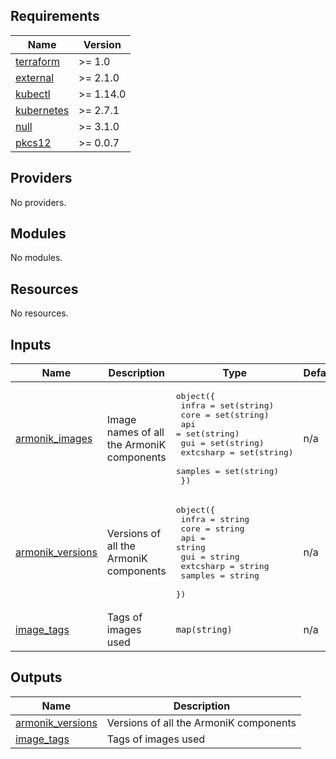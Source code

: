 <!-- BEGIN_TF_DOCS -->
## Requirements

| Name | Version |
|------|---------|
| <a name="requirement_terraform"></a> [terraform](#requirement\_terraform) | >= 1.0 |
| <a name="requirement_external"></a> [external](#requirement\_external) | >= 2.1.0 |
| <a name="requirement_kubectl"></a> [kubectl](#requirement\_kubectl) | >= 1.14.0 |
| <a name="requirement_kubernetes"></a> [kubernetes](#requirement\_kubernetes) | >= 2.7.1 |
| <a name="requirement_null"></a> [null](#requirement\_null) | >= 3.1.0 |
| <a name="requirement_pkcs12"></a> [pkcs12](#requirement\_pkcs12) | >= 0.0.7 |

## Providers

No providers.

## Modules

No modules.

## Resources

No resources.

## Inputs

| Name | Description | Type | Default | Required |
|------|-------------|------|---------|:--------:|
| <a name="input_armonik_images"></a> [armonik\_images](#input\_armonik\_images) | Image names of all the ArmoniK components | <pre>object({<br>    infra     = set(string)<br>    core      = set(string)<br>    api       = set(string)<br>    gui       = set(string)<br>    extcsharp = set(string)<br>    samples   = set(string)<br>  })</pre> | n/a | yes |
| <a name="input_armonik_versions"></a> [armonik\_versions](#input\_armonik\_versions) | Versions of all the ArmoniK components | <pre>object({<br>    infra     = string<br>    core      = string<br>    api       = string<br>    gui       = string<br>    extcsharp = string<br>    samples   = string<br>  })</pre> | n/a | yes |
| <a name="input_image_tags"></a> [image\_tags](#input\_image\_tags) | Tags of images used | `map(string)` | n/a | yes |

## Outputs

| Name | Description |
|------|-------------|
| <a name="output_armonik_versions"></a> [armonik\_versions](#output\_armonik\_versions) | Versions of all the ArmoniK components |
| <a name="output_image_tags"></a> [image\_tags](#output\_image\_tags) | Tags of images used |
<!-- END_TF_DOCS -->
